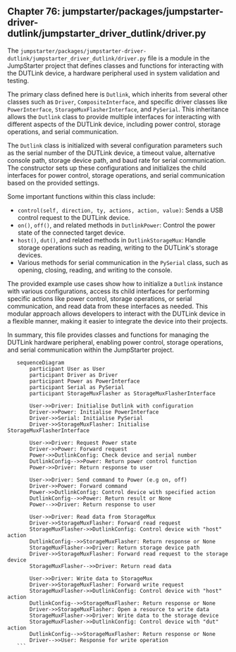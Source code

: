 ## Chapter 76: jumpstarter/packages/jumpstarter-driver-dutlink/jumpstarter_driver_dutlink/driver.py

 The `jumpstarter/packages/jumpstarter-driver-dutlink/jumpstarter_driver_dutlink/driver.py` file is a module in the JumpStarter project that defines classes and functions for interacting with the DUTLink device, a hardware peripheral used in system validation and testing.

   The primary class defined here is `Dutlink`, which inherits from several other classes such as `Driver`, `CompositeInterface`, and specific driver classes like `PowerInterface`, `StorageMuxFlasherInterface`, and `PySerial`. This inheritance allows the `Dutlink` class to provide multiple interfaces for interacting with different aspects of the DUTLink device, including power control, storage operations, and serial communication.

   The `Dutlink` class is initialized with several configuration parameters such as the serial number of the DUTLink device, a timeout value, alternative console path, storage device path, and baud rate for serial communication. The constructor sets up these configurations and initializes the child interfaces for power control, storage operations, and serial communication based on the provided settings.

   Some important functions within this class include:

   - `control(self, direction, ty, actions, action, value)`: Sends a USB control request to the DUTLink device.
   - `on()`, `off()`, and related methods in `DutlinkPower`: Control the power state of the connected target device.
   - `host()`, `dut()`, and related methods in `DutlinkStorageMux`: Handle storage operations such as reading, writing to the DUTLink's storage devices.
   - Various methods for serial communication in the `PySerial` class, such as opening, closing, reading, and writing to the console.

   The provided example use cases show how to initialize a `Dutlink` instance with various configurations, access its child interfaces for performing specific actions like power control, storage operations, or serial communication, and read data from these interfaces as needed. This modular approach allows developers to interact with the DUTLink device in a flexible manner, making it easier to integrate the device into their projects.

   In summary, this file provides classes and functions for managing the DUTLink hardware peripheral, enabling power control, storage operations, and serial communication within the JumpStarter project.

 ```mermaid
    sequenceDiagram
        participant User as User
        participant Driver as Driver
        participant Power as PowerInterface
        participant Serial as PySerial
        participant StorageMuxFlasher as StorageMuxFlasherInterface

        User->>Driver: Initialise Dutlink with configuration
        Driver->>Power: Initialise PowerInterface
        Driver->>Serial: Initialise PySerial
        Driver->>StorageMuxFlasher: Initialise StorageMuxFlasherInterface

        User->>Driver: Request Power state
        Driver->>Power: Forward request
        Power->>DutlinkConfig: Check device and serial number
        DutlinkConfig-->>Power: Return power control function
        Power->>Driver: Return response to user

        User->>Driver: Send command to Power (e.g on, off)
        Driver->>Power: Forward command
        Power->>DutlinkConfig: Control device with specified action
        DutlinkConfig-->>Power: Return result or None
        Power-->>Driver: Return response to user

        User->>Driver: Read data from StorageMux
        Driver->>StorageMuxFlasher: Forward read request
        StorageMuxFlasher->>DutlinkConfig: Control device with "host" action
        DutlinkConfig-->>StorageMuxFlasher: Return response or None
        StorageMuxFlasher->>Driver: Return storage device path
        Driver->>StorageMuxFlasher: Forward read request to the storage device
        StorageMuxFlasher-->>Driver: Return read data

        User->>Driver: Write data to StorageMux
        Driver->>StorageMuxFlasher: Forward write request
        StorageMuxFlasher->>DutlinkConfig: Control device with "host" action
        DutlinkConfig-->>StorageMuxFlasher: Return response or None
        Driver->>StorageMuxFlasher: Open a resource to write data
        StorageMuxFlasher->>Driver: Write data to the storage device
        StorageMuxFlasher->>DutlinkConfig: Control device with "dut" action
        DutlinkConfig-->>StorageMuxFlasher: Return response or None
        Driver-->>User: Response for write operation
    ```